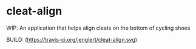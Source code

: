 cleat-align
===========

WIP: An application that helps align cleats on the bottom of cycling shoes

BUILD: (https://travis-ci.org/jenglert/cleat-align.svg)
